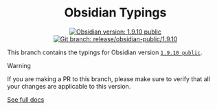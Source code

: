 <center>

# Obsidian Typings

</center>

<div align="center">
    <a href="https://obsidian.md/changelog/2025-08-17-desktop-v1.9.10/"><img src="https://img.shields.io/badge/Obsidian_version-1.9.10_public-blue?logo=obsidian" alt="Obsidian version: 1.9.10 public"></a>
    <a href="https://github.com/Fevol/obsidian-typings/tree/release/obsidian-public/1.9.10"><img src="https://img.shields.io/badge/Git_branch-release/obsidian--public/1.9.10-red?logo=git" alt="Git branch: release/obsidian-public/1.9.10"></a>
</div>

This branch contains the typings for Obsidian version [`1.9.10 public`](https://obsidian.md/changelog/2025-08-17-desktop-v1.9.10/).

> [!WARNING]
>
> If you are making a PR to this branch, please make sure to verify that all your changes are applicable to this version.

[See full docs](https://github.com/Fevol/obsidian-typings/blob/main/README.md)
